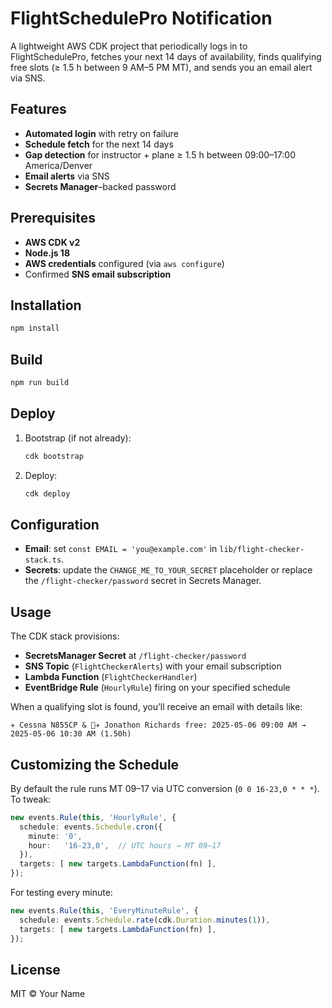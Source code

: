 # FlightSchedulePro Notification

A lightweight AWS CDK project that periodically logs in to FlightSchedulePro, fetches your next 14 days of availability, finds qualifying free slots (≥ 1.5 h between 9 AM–5 PM MT), and sends you an email alert via SNS.

## Features

- **Automated login** with retry on failure  
- **Schedule fetch** for the next 14 days  
- **Gap detection** for instructor + plane ≥ 1.5 h between 09:00–17:00 America/Denver  
- **Email alerts** via SNS  
- **Secrets Manager**–backed password  

## Prerequisites

- **AWS CDK v2**  
- **Node.js 18**  
- **AWS credentials** configured (via `aws configure`)  
- Confirmed **SNS email subscription**  

## Installation

```bash
npm install
```

## Build

```bash
npm run build
```

## Deploy

1. Bootstrap (if not already):  
   ```bash
   cdk bootstrap
   ```
2. Deploy:  
   ```bash
   cdk deploy
   ```

## Configuration

- **Email**: set `const EMAIL = 'you@example.com'` in `lib/flight-checker-stack.ts`.  
- **Secrets**: update the `CHANGE_ME_TO_YOUR_SECRET` placeholder or replace the `/flight-checker/password` secret in Secrets Manager.  

## Usage

The CDK stack provisions:

- **SecretsManager Secret** at `/flight-checker/password`  
- **SNS Topic** (`FlightCheckerAlerts`) with your email subscription  
- **Lambda Function** (`FlightCheckerHandler`)  
- **EventBridge Rule** (`HourlyRule`) firing on your specified schedule  

When a qualifying slot is found, you’ll receive an email with details like:

```
✈️ Cessna N855CP & 👩‍✈️ Jonathon Richards free: 2025-05-06 09:00 AM → 2025-05-06 10:30 AM (1.50h)
```

## Customizing the Schedule

By default the rule runs MT 09–17 via UTC conversion (`0 0 16-23,0 * * *`). To tweak:

```ts
new events.Rule(this, 'HourlyRule', {
  schedule: events.Schedule.cron({
    minute: '0',
    hour:   '16-23,0',  // UTC hours → MT 09–17
  }),
  targets: [ new targets.LambdaFunction(fn) ],
});
```

For testing every minute:

```ts
new events.Rule(this, 'EveryMinuteRule', {
  schedule: events.Schedule.rate(cdk.Duration.minutes(1)),
  targets: [ new targets.LambdaFunction(fn) ],
});
```

## License

MIT © Your Name
